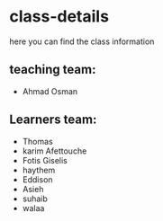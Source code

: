 # class-details
here you can find the class information
## teaching team:
- Ahmad Osman

## Learners team:
- Thomas 
- karim Afettouche
- Fotis Giselis
- haythem
- Eddison
- Asieh
- suhaib
- walaa
 
